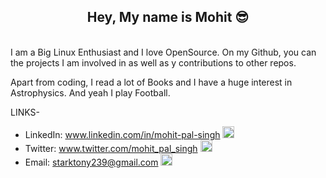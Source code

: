 <div align="center"><h2>Hey, My name is Mohit 😎</h2></div>
<br>
I am a Big Linux Enthusiast and I love OpenSource. On my Github, you can the projects I am involved in as well as y contributions to other repos.

Apart from coding, I read a lot of Books and I have a huge interest in Astrophysics. And yeah I play Football.

LINKS-
  - LinkedIn: www.linkedin.com/in/mohit-pal-singh  <img alt="Mohit's LinkedIn" width="19px" src="https://github.com/mohitpalsingh/mohitpalsingh/tree/master/assets/linkedin.svg" />
  - Twitter: www.twitter.com/mohit_pal_singh  <img alt="Mohit's Twitter" width="19px" src="https://github.com/mohitpalsingh/mohitpalsingh/tree/master/assets/twitter.svg" />
  - Email: starktony239@gmail.com  <img alt="Mohit's Mail" width="19px" src="https://github.com/mohitpalsingh/mohitpalsingh/tree-save/master/assets/email.svg" />
